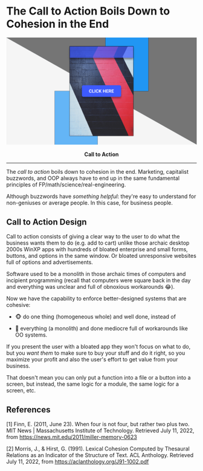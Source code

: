 <!-- Copyright (c) 2022 Tobias Briones. All rights reserved. -->
<!-- SPDX-License-Identifier: CC-BY-4.0 -->
<!-- This file is part of https://github.com/tobiasbriones/blog -->

# The Call to Action Boils Down to Cohesion in the End

![Call To Action](images/call-to-action-poster.png)

<figcaption align="center">

<strong>Call to Action</strong>

</figcaption>

---

The *call to action* boils down to cohesion in the end. Marketing, capitalist
buzzwords, and OOP always have to end up in the same fundamental principles of
FP/math/science/real-engineering.

Although buzzwords have *something helpful*: they're easy to understand for
non-geniuses or average people. In this case, for business people.

## Call to Action Design

Call to action consists of giving a clear way to the user to do what the
business wants them to do (e.g. add to cart) unlike those archaic desktop 2000s
WinXP apps with hundreds of bloated enterprise and small forms, buttons, and
options in the same window. Or bloated unresponsive websites full of options
and advertisements.

Software used to be a monolith in those archaic times of computers and
incipient programming (recall that computers were square back in the day and
everything was unclear and full of obnoxious workarounds 😂).

Now we have the capability to enforce better-designed systems that
are cohesive:

- 🐵 do one thing (homogeneous whole) and well done, instead of

- 🙈 everything (a monolith) and done mediocre full of workarounds like OO
  systems.

If you present the user with a bloated app they won't focus on what to do, but
you *want them* to make sure to buy your stuff and do it right, so you maximize
your profit and also the user's effort to get value from your business.

That doesn't mean you can only put a function into a file or a button into a
screen, but instead, the same logic for a module, the same logic for a screen, 
etc.

## References

[1] Finn, E. (2011, June 23). When four is not four, but rather two plus two.
MIT News | Massachusetts Institute of Technology. Retrieved July 11, 2022,
from https://news.mit.edu/2011/miller-memory-0623

[2] Morris, J., & Hirst, G. (1991). Lexical Cohesion Computed by Thesaural
Relations as an Indicator of the Structure of Text. ACL Anthology. Retrieved
July 11, 2022, from https://aclanthology.org/J91-1002.pdf
